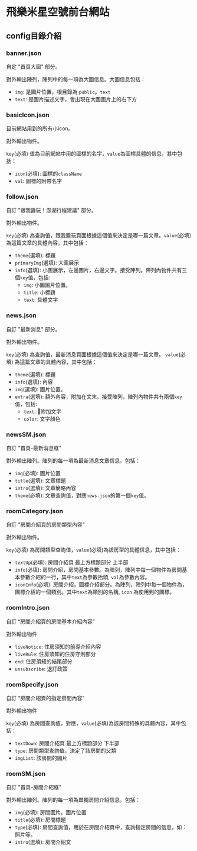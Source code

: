 # 飛樂米星空號前台網站

## config目錄介紹

### banner.json

自定 "首頁大圖" 部分。

對外輸出陣列，陣列中的每一項為大圖信息。大圖信息包括：
* `img`: 是圖片位置，根目錄為 `public`。`text`
* `text`: 是圖片描述文字，會出現在大圖圖片上的右下方

### basicIcon.json

目前網站用到的所有小icon。

對外輸出物件。

`key`(必填) 值為目前網站中用的圖標的名字，`value`為圖標具體的信息，其中包括：
* `icon`(必填): 圖標的`className`
* `val`: 圖標的附帶名字

### follow.json

自訂 "跟我醬玩！澎湖行程建議" 部分。

對外輸出物件。

`key`(必填) 為查詢值，跟我醬玩頁面根據這個值來決定是哪一篇文章。`value`(必填) 為這篇文章的具體內容，其中包括：
* `theme`(選填): 標題
* `primaryImg`(選填): 大圖展示
* `info`(選填): 小圖展示，左邊圖片，右邊文字。接受陣列。陣列內物件共有三個`key`值，包括:
  * `img`: 小圖圖片位置。
  * `title`: 小標題
  * `text`: 具體文字

### news.json

自訂 "最新消息" 部分。

對外輸出物件。

`key`(必填) 為查詢值，最新消息頁面根據這個值來決定是哪一篇文章。
`value`(必填) 為這篇文章的具體內容，其中包括：
* `theme`(選填): 標題
* `info`(選填): 內容
* `img`(選填): 圖片位置。
* `extra`(選填): 額外內容，附加在文末。接受陣列，陣列內物件共有兩個`key`值，包括:
  * `text`: 附加文字
  * `color`: 文字顏色

### newsSM.json

自訂 "首頁-最新消息框"

對外輸出陣列。陣列的每一項為最新消息文章信息。包括：
* `img`(必填): 圖片位置
* `title`(選填): 文章標題
* `intro`(選填): 文章簡略內容
* `theme`(必填): 文章查詢值，對應`news.json`的第一個`key`值。

### roomCategory.json

自訂 "房間介紹頁的房間類型內容"

對外輸出物件。

`key`(必填) 為房間類型查詢值，`value`(必填)為該房型的具體信息，其中包括：
* `textUp`(必填): 房間介紹頁 最上方標題部分 上半部
* `info`(必填): 房間介紹，房間基本參數。為陣列，陣列中每一個物件為房間基本參數介紹的一行，其中`text`為參數抬頭, `val`為參數內容。
* `iconInfo`(必填): 房間介紹，圖標介紹部分。為陣列，陣列中每一個物件為，圖標介紹的一個類別。其中`text`為類別的名稱, `icon` 為使用到的圖標。

### roomIntro.json

自訂 “房間介紹頁的房間基本介紹內容”

對外輸出物件

* `liveNotice`: 住房須知的前導介紹內容
* `liveRule`: 住房須知的住房守則部分
* `end`: 住房須知的結尾部分
* `unsubscribe`: 退訂政策

### roomSpecify.json

自訂 “房間介紹頁的指定房間內容”

對外輸出物件

`key`(必填) 為房間查詢值，對應，`value`(必填)為該房間特殊的具體內容，其中包括：
* `textDown`: 房間介紹頁 最上方標題部分 下半部
* `type`: 房間類型查詢值，決定了該房間的父類
* `imgList`: 該房間的圖片

### roomSM.json

自訂 "首頁-房間介紹框"

對外輸出陣列。陣列的每一項為單獨房間介紹信息。包括：
* `img`(必填): 房間圖片，圖片位置
* `title`(必填): 房間標題
* `type`(必填): 房間查詢值，用於在房間介紹頁中，查詢指定房間的信息，如：照片等。
* `intro`(選填): 房間介紹文

